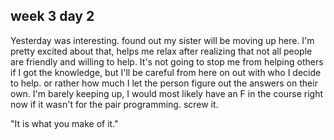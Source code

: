 <h2> week 3 day 2 </h2>
</p>Yesterday was interesting.  found out my sister will be moving up here.  I'm pretty excited about that, helps me relax after
realizing that not all people are friendly and willing to help.  It's not going to stop me from helping others if I got
the knowledge, but I'll be careful from here on out with who I decide to help.  or rather how much I let the person figure out 
the answers on their own.  I'm barely keeping up, I would most likely have an F in the course right now if it wasn't for the 
pair programming.  screw it. </p> 
</p>"It is what you make of it."</p>
